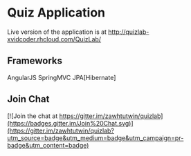 Quiz Application
=
Live version of the application is at http://quizlab-xvidcoder.rhcloud.com/QuizLab/

Frameworks
-
AngularJS
SpringMVC
JPA[Hibernate]

Join Chat
-
[![Join the chat at https://gitter.im/zawhtutwin/quizlab](https://badges.gitter.im/Join%20Chat.svg)](https://gitter.im/zawhtutwin/quizlab?utm_source=badge&utm_medium=badge&utm_campaign=pr-badge&utm_content=badge)
